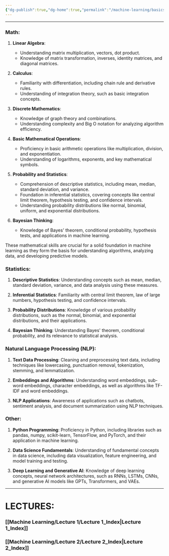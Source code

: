 ```yaml
---
{"dg-publish":true,"dg-home":true,"permalink":"/machine-learning/basics-for-ml/","tags":["gardenEntry"],"dgPassFrontmatter":true}
---
```


---
### Math:

1. **Linear Algebra**:
   - Understanding matrix multiplication, vectors, dot product.
   - Knowledge of matrix transformation, inverses, identity matrices, and diagonal matrices.
  
2. **Calculus**:
   - Familiarity with differentiation, including chain rule and derivative rules.
   - Understanding of integration theory, such as basic integration concepts.

3. **Discrete Mathematics**:
   - Knowledge of graph theory and combinations.
   - Understanding complexity and Big O notation for analyzing algorithm efficiency.

4. **Basic Mathematical Operations**:
   - Proficiency in basic arithmetic operations like multiplication, division, and exponentiation.
   - Understanding of logarithms, exponents, and key mathematical symbols.

5. **Probability and Statistics**:
   - Comprehension of descriptive statistics, including mean, median, standard deviation, and variance.
   - Foundation in inferential statistics, covering concepts like central limit theorem, hypothesis testing, and confidence intervals.
   - Understanding probability distributions like normal, binomial, uniform, and exponential distributions.
  
6. **Bayesian Thinking**:
   - Knowledge of Bayes' theorem, conditional probability, hypothesis tests, and applications in machine learning.

These mathematical skills are crucial for a solid foundation in machine learning as they form the basis for understanding algorithms, analyzing data, and developing predictive models.

### Statistics:

1. **Descriptive Statistics**: Understanding concepts such as mean, median, standard deviation, variance, and data analysis using these measures.

2. **Inferential Statistics**: Familiarity with central limit theorem, law of large numbers, hypothesis testing, and confidence intervals.

3. **Probability Distributions**: Knowledge of various probability distributions, such as the normal, binomial, and exponential distributions, and their applications.

4. **Bayesian Thinking**: Understanding Bayes' theorem, conditional probability, and its relevance to statistical analysis.

### Natural Language Processing (NLP):

1. **Text Data Processing**: Cleaning and preprocessing text data, including techniques like lowercasing, punctuation removal, tokenization, stemming, and lemmatization.

2. **Embeddings and Algorithms**: Understanding word embeddings, sub-word embeddings, character embeddings, as well as algorithms like TF-IDF and word embeddings.

3. **NLP Applications**: Awareness of applications such as chatbots, sentiment analysis, and document summarization using NLP techniques.

### Other:

1. **Python Programming**: Proficiency in Python, including libraries such as pandas, numpy, scikit-learn, TensorFlow, and PyTorch, and their application in machine learning.

2. **Data Science Fundamentals**: Understanding of fundamental concepts in data science, including data visualization, feature engineering, and model training and testing.

3. **Deep Learning and Generative AI**: Knowledge of deep learning concepts, neural network architectures, such as RNNs, LSTMs, CNNs, and generative AI models like GPTs, Transformers, and VAEs.
---
# LECTURES:

### [[Machine Learning/Lecture 1/Lecture 1_Index\|Lecture 1_Index]]
### [[Machine Learning/Lecture 2/Lecture 2_Index\|Lecture 2_Index]]
